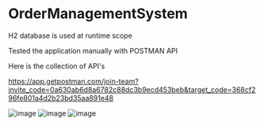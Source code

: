 # OrderManagementSystem

H2 database is used at runtime scope

Tested the application manually with POSTMAN API

Here is the collection of API's

https://app.getpostman.com/join-team?invite_code=0a630ab6d8a6782c88dc3b9ecd453beb&target_code=368cf296fe801a4d2b23bd35aa891e48

![image](https://user-images.githubusercontent.com/63644841/211341864-f4df52c4-681e-4fa8-928d-6c38ec41c4ca.png)
![image](https://user-images.githubusercontent.com/63644841/211342100-5aba92bd-8a10-43e3-b127-6ab89038bf4c.png)
![image](https://user-images.githubusercontent.com/63644841/211342175-c8e45e31-6b14-45f9-98c1-4b5c7ff4cac9.png)
